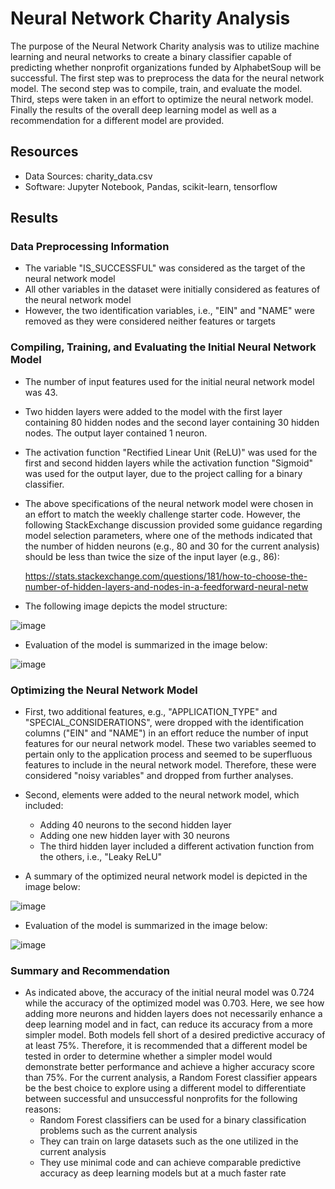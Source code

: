 # Neural Network Charity Analysis

The purpose of the Neural Network Charity analysis was to utilize machine learning and neural networks to create a binary classifier capable of predicting whether nonprofit organizations funded by AlphabetSoup will be successful. The first step was to preprocess the data for the neural network model. The second step was to compile, train, and evaluate the model. Third, steps were taken in an effort to optimize the neural network model. Finally the results of the overall deep learning model as well as a recommendation for a different model are provided.  

## Resources
- Data Sources: charity_data.csv
- Software: Jupyter Notebook, Pandas, scikit-learn, tensorflow

## Results

### Data Preprocessing Information

  - The variable "IS_SUCCESSFUL" was considered as the target of the neural network model
  - All other variables in the dataset were initially considered as features of the neural network model
  - However, the two identification variables, i.e., "EIN" and "NAME" were removed as they were considered neither features or targets

### Compiling, Training, and Evaluating the Initial Neural Network Model

  - The number of input features used for the initial neural network model was 43.
  - Two hidden layers were added to the model with the first layer containing 80 hidden nodes and the second layer containing 30 hidden nodes. The output layer contained 1 neuron.
  - The activation function "Rectified Linear Unit (ReLU)" was used for the first and second hidden layers while the activation function "Sigmoid" was used for the output layer, due to the project calling for a binary classifier. 
  - The above specifications of the neural network model were chosen in an effort to match the weekly challenge starter code. However, the following StackExchange discussion provided some guidance regarding model selection parameters, where one of the methods indicated that the number of hidden neurons (e.g., 80 and 30 for the current analysis) should be less than twice the size of the input layer (e.g., 86):

    https://stats.stackexchange.com/questions/181/how-to-choose-the-number-of-hidden-layers-and-nodes-in-a-feedforward-neural-netw
    
  - The following image depicts the model structure:

  ![image](https://user-images.githubusercontent.com/85533099/147799175-0b998066-d4c5-4956-a825-1be2bba1a015.png)

  - Evaluation of the model is summarized in the image below:
  
  ![image](https://user-images.githubusercontent.com/85533099/147799331-73a74f2d-5062-463f-bcb8-b846b304ff3a.png)

### Optimizing the Neural Network Model

  - First, two additional features, e.g., "APPLICATION_TYPE" and "SPECIAL_CONSIDERATIONS", were dropped with the identification columns ("EIN" and "NAME") in an effort reduce the number of input features for our neural network model. These two variables seemed to pertain only to the application process and seemed to be superfluous features to include in the neural network model. Therefore, these were considered "noisy variables" and dropped from further analyses. 
  
  - Second, elements were added to the neural network model, which included:
    - Adding 40 neurons to the second hidden layer
    - Adding one new hidden layer with 30 neurons
    - The third hidden layer included a different activation function from the others, i.e., "Leaky ReLU"
   
  - A summary of the optimized neural network model is depicted in the image below:
   
   ![image](https://user-images.githubusercontent.com/85533099/147799634-3ba9af16-9ccc-4bb0-8623-7d4d5a6e953e.png)

  - Evaluation of the model is summarized in the image below:

  ![image](https://user-images.githubusercontent.com/85533099/147799927-ebb47657-2fb5-4d00-a446-95b3d59a0301.png)

### Summary and Recommendation

  - As indicated above, the accuracy of the initial neural model was 0.724 while the accuracy of the optimized model was 0.703. Here, we see how adding more neurons and hidden layers does not necessarily enhance a deep learning model and in fact, can reduce its accuracy from a more simpler model. Both models fell short of a desired predictive accuracy of at least 75%. Therefore, it is recommended that a different model be tested in order to determine whether a simpler model would demonstrate better performance and achieve a higher accuracy score than 75%. For the current analysis, a Random Forest classifier appears be the best choice to explore using a different model to differentiate between successful and unsuccessful nonprofits for the following reasons:
    - Random Forest classifiers can be used for a binary classification problems such as the current analysis 
    - They can train on large datasets such as the one utilized in the current analysis
    - They use minimal code and can achieve comparable predictive accuracy as deep learning models but at a much faster rate

